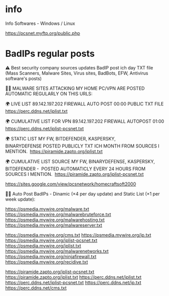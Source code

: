 # info
Info Softwares - Windows / Linux

https://pcsnet.myftp.org/public.php

# BadIPs regular posts


⚠️ Best security company sources updates BadIP post ich day TXT file (Mass Scanners, Malware Sites, Virus sites, BadBots, EFW, Antivirus software's posts)

🧱️🚫 MALWARE SITES ATTACKING MY HOME PC/VPN ARE POSTED AUTOMATIC REGULARLY ON THIS URLS:

🌍 LIVE LIST 89.142.197.202 FIREWALL AUTO POST 00:00 PUBLIC TXT FILE
https://perc.ddns.net/iplist.txt

🌍 CUMULATIVE LIST FOR VPN 89.142.197.202 FIREWALL AUTOPOST 01:00
https://perc.ddns.net/iplist-pcsnet.txt

🌍 STATIC LIST MY FW, BITDEFENDER, KASPERSKY, BINARYDEFENSE POSTED PUBLICLY TXT ICH MONTH FROM SOURCES I MENTION. 
https://piramide.zapto.org/iplist.txt

🌍 CUMULATIVE LIST SOURCE MY FW, BINARYDEFENSE, KASPERSKY, BITDEFENDER -  POSTED AUTOMATICLY EVERY 24 HOURS FROM SOURCES I MENTION. 
https://piramide.zapto.org/iplist-pcsnet.txt

https://sites.google.com/view/pcsnetwork/homecraftsoft2000

🧱️🚫 Auto Post BadIPs - Dinamic (×4 per day update) and Static List (×1 per week update):

https://psmedia.mywire.org/malware.txt
https://psmedia.mywire.org/malwarebruteforce.txt
https://psmedia.mywire.org/malwarehosting.txt
https://psmedia.mywire.org/malwareserver.txt

https://psmedia.mywire.org/cms.txt
https://psmedia.mywire.org/ip.txt
https://psmedia.mywire.org/iplist-pcsnet.txt
https://psmedia.mywire.org/iplist.txt
https://psmedia.mywire.org/malwarenetworks.txt
https://psmedia.mywire.org/ninjafirewall.txt
https://psmedia.mywire.org/recidive.txt

https://piramide.zapto.org/iplist-pcsnet.txt
https://piramide.zapto.org/iplist.txt
https://perc.ddns.net/iplist.txt
https://perc.ddns.net/iplist-pcsnet.txt
https://perc.ddns.net/ip.txt
https://perc.ddns.net/cms.txt
